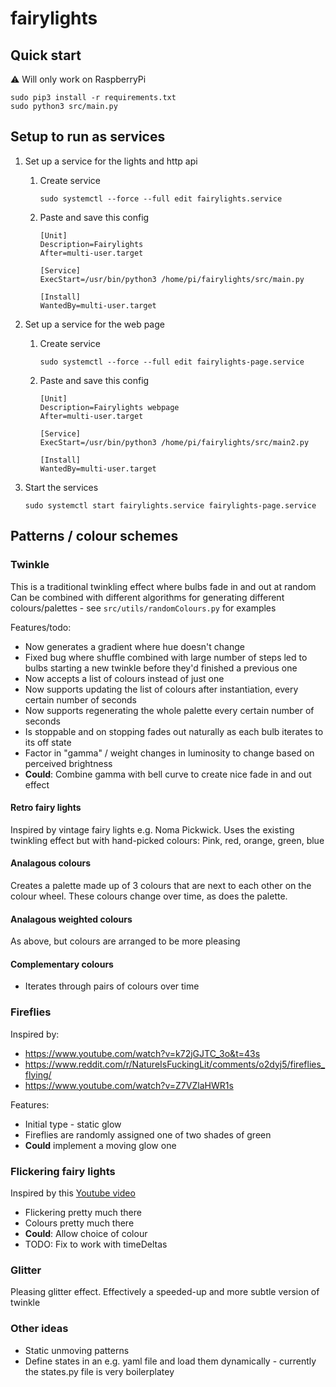 # fairylights

## Quick start

⚠️ Will only work on RaspberryPi

    sudo pip3 install -r requirements.txt
    sudo python3 src/main.py

## Setup to run as services

1. Set up a service for the lights and http api

    1. Create service

        ```
        sudo systemctl --force --full edit fairylights.service
        ```

    2. Paste and save this config

        ```
        [Unit]
        Description=Fairylights
        After=multi-user.target

        [Service]
        ExecStart=/usr/bin/python3 /home/pi/fairylights/src/main.py

        [Install]
        WantedBy=multi-user.target
        ```

2. Set up a service for the web page

    1. Create service

        ```
        sudo systemctl --force --full edit fairylights-page.service
        ```

    2. Paste and save this config

        ```
        [Unit]
        Description=Fairylights webpage
        After=multi-user.target

        [Service]
        ExecStart=/usr/bin/python3 /home/pi/fairylights/src/main2.py

        [Install]
        WantedBy=multi-user.target
        ```

3. Start the services

    ```
    sudo systemctl start fairylights.service fairylights-page.service
    ```

## Patterns / colour schemes

### Twinkle

This is a traditional twinkling effect where bulbs fade in and out at random
Can be combined with different algorithms for generating different colours/palettes - see `src/utils/randomColours.py` for examples

Features/todo:

- Now generates a gradient where hue doesn't change
- Fixed bug where shuffle combined with large number of steps led to bulbs starting a new twinkle before they'd finished a previous one
- Now accepts a list of colours instead of just one
- Now supports updating the list of colours after instantiation, every certain number of seconds
- Now supports regenerating the whole palette every certain number of seconds
- Is stoppable and on stopping fades out naturally as each bulb iterates to its off state
- Factor in "gamma" / weight changes in luminosity to change based on perceived brightness
- **Could**: Combine gamma with bell curve to create nice fade in and out effect

#### Retro fairy lights

Inspired by vintage fairy lights e.g. Noma Pickwick. Uses the existing twinkling effect but with hand-picked colours: Pink, red, orange, green, blue

#### Analagous colours

Creates a palette made up of 3 colours that are next to each other on the colour wheel. These colours change over time, as does the palette.

#### Analagous weighted colours

As above, but colours are arranged to be more pleasing

#### Complementary colours

- Iterates through pairs of colours over time

### Fireflies

Inspired by:
- https://www.youtube.com/watch?v=k72jGJTC_3o&t=43s
- https://www.reddit.com/r/NatureIsFuckingLit/comments/o2dyj5/fireflies_flying/
- https://www.youtube.com/watch?v=Z7VZlaHWR1s

Features:

- Initial type - static glow
- Fireflies are randomly assigned one of two shades of green
- **Could** implement a moving glow one


### Flickering fairy lights

Inspired by this [Youtube video](https://www.youtube.com/watch?v=zeOw5MZWq24)

- Flickering pretty much there
- Colours pretty much there
- **Could**: Allow choice of colour
- TODO: Fix to work with timeDeltas


### Glitter

Pleasing glitter effect. Effectively a speeded-up and more subtle version of twinkle


### Other ideas

- Static unmoving patterns
- Define states in an e.g. yaml file and load them dynamically - currently the states.py file is very boilerplatey
